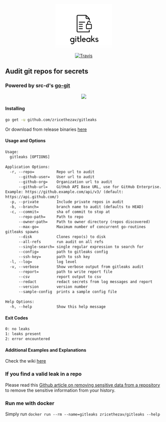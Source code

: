 <p align="center">
  <img alt="gitleaks" src="https://raw.githubusercontent.com/zricethezav/gifs/master/gitleaks5.png" height="140" />
  <p align="center">
      <a href="https://travis-ci.org/zricethezav/gitleaks"><img alt="Travis" src="https://img.shields.io/travis/zricethezav/gitleaks/master.svg?style=flat-square"></a>
  </p>
</p>

## Audit git repos for secrets
### Powered by src-d's [go-git](https://github.com/src-d/go-git)
<p align="center">
    <img src="https://cdn.rawgit.com/zricethezav/5bf8259b7fea0170becffc06b8588edb/raw/f762769fe20ef3669bff34612b1bede6457631e6/termtosvg_je8bp82s.svg">
</p>

#### Installing

```bash
go get -u github.com/zricethezav/gitleaks
```
Or download from release binaries [here](https://github.com/zricethezav/gitleaks/releases)


#### Usage and Options
```
Usage:
  gitleaks [OPTIONS]

Application Options:
  -r, --repo=          Repo url to audit
      --github-user=   User url to audit
      --github-org=    Organization url to audit
      --github-url=    GitHub API Base URL, use for GitHub Enterprise. Example: https://github.example.com/api/v3/ (default: https://api.github.com/)
  -p, --private        Include private repos in audit
  -b, --branch=        branch name to audit (defaults to HEAD)
  -c, --commit=        sha of commit to stop at
      --repo-path=     Path to repo
      --owner-path=    Path to owner directory (repos discovered)
      --max-go=        Maximum number of concurrent go-routines gitleaks spawns
      --disk           Clones repo(s) to disk
      --all-refs       run audit on all refs
      --single-search= single regular expression to search for
      --config=        path to gitleaks config
      --ssh-key=       path to ssh key
  -l, --log=           log level
  -v, --verbose        Show verbose output from gitleaks audit
      --report=        path to write report file
      --csv            report output to csv
      --redact         redact secrets from log messages and report
      --version        version number
      --sample-config  prints a sample config file

Help Options:
  -h, --help           Show this help message
```
#### Exit Codes
```
0: no leaks
1: leaks present
2: error encountered
```

#### Additional Examples and Explanations
Check the wiki [here](https://github.com/zricethezav/gitleaks/wiki)

### If you find a valid leak in a repo
Please read this [Github article on removing sensitive data from a repository](https://help.github.com/articles/removing-sensitive-data-from-a-repository/) to remove the sensitive information from your history.

### Run me with docker
Simply run `docker run --rm --name=gitleaks zricethezav/gitleaks --help`
